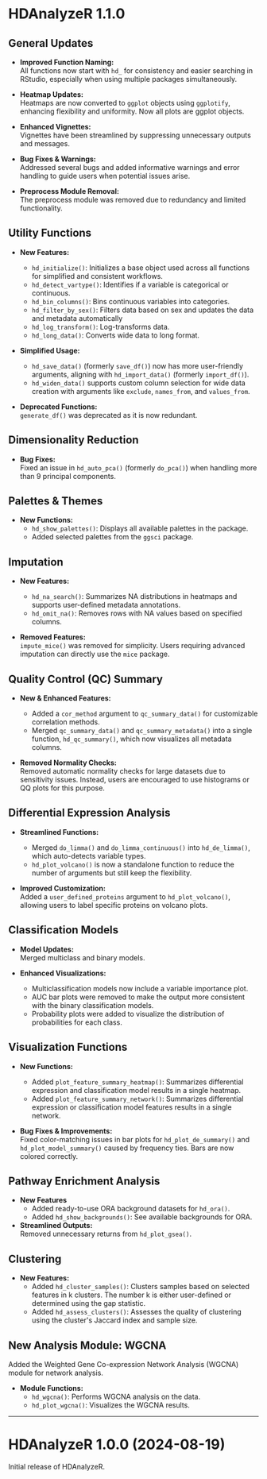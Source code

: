 # HDAnalyzeR 1.1.0

## General Updates
- **Improved Function Naming:**  
  All functions now start with `hd_` for consistency and easier searching in RStudio, especially when using multiple packages simultaneously.

- **Heatmap Updates:**  
  Heatmaps are now converted to `ggplot` objects using `ggplotify`, enhancing flexibility and uniformity. Now all plots are ggplot objects.

- **Enhanced Vignettes:**  
  Vignettes have been streamlined by suppressing unnecessary outputs and messages.

- **Bug Fixes & Warnings:**  
  Addressed several bugs and added informative warnings and error handling to guide users when potential issues arise.

- **Preprocess Module Removal:**  
  The preprocess module was removed due to redundancy and limited functionality.

## Utility Functions
- **New Features:**  
  - `hd_initialize()`: Initializes a base object used across all functions for simplified and consistent workflows.  
  - `hd_detect_vartype()`: Identifies if a variable is categorical or continuous.
  - `hd_bin_columns()`: Bins continuous variables into categories.
  - `hd_filter_by_sex()`: Filters data based on sex and updates the data and metadata automatically
  - `hd_log_transform()`: Log-transforms data.
  - `hd_long_data()`: Converts wide data to long format.
  
- **Simplified Usage:**  
  - `hd_save_data()` (formerly `save_df()`) now has more user-friendly arguments, aligning with `hd_import_data()` (formerly `import_df()`).
  - `hd_widen_data()` supports custom column selection for wide data creation with arguments like `exclude`, `names_from`, and `values_from`.

- **Deprecated Functions:**  
  `generate_df()` was deprecated as it is now redundant.

## Dimensionality Reduction
- **Bug Fixes:**  
  Fixed an issue in `hd_auto_pca()` (formerly `do_pca()`) when handling more than 9 principal components.

## Palettes & Themes
- **New Functions:**  
  - `hd_show_palettes()`: Displays all available palettes in the package.
  - Added selected palettes from the `ggsci` package.

## Imputation
- **New Features:**  
  - `hd_na_search()`: Summarizes NA distributions in heatmaps and supports user-defined metadata annotations.  
  - `hd_omit_na()`: Removes rows with NA values based on specified columns.

- **Removed Features:**  
  `impute_mice()` was removed for simplicity. Users requiring advanced imputation can directly use the `mice` package.

## Quality Control (QC) Summary
- **New & Enhanced Features:**  
  - Added a `cor_method` argument to `qc_summary_data()` for customizable correlation methods.  
  - Merged `qc_summary_data()` and `qc_summary_metadata()` into a single function, `hd_qc_summary()`, which now visualizes all metadata columns.

- **Removed Normality Checks:**  
  Removed automatic normality checks for large datasets due to sensitivity issues. Instead, users are encouraged to use histograms or QQ plots for this purpose.

## Differential Expression Analysis
- **Streamlined Functions:**  
  - Merged `do_limma()` and `do_limma_continuous()` into `hd_de_limma()`, which auto-detects variable types.  
  - `hd_plot_volcano()` is now a standalone function to reduce the number of arguments but still keep the flexibility.

- **Improved Customization:**  
  Added a `user_defined_proteins` argument to `hd_plot_volcano()`, allowing users to label specific proteins on volcano plots.

## Classification Models
- **Model Updates:**  
  Merged multiclass and binary models.
  
- **Enhanced Visualizations:**  
  - Multiclassification models now include a variable importance plot.  
  - AUC bar plots were removed to make the output more consistent with the binary classification models.
  - Probability plots were added to visualize the distribution of probabilities for each class.

## Visualization Functions
- **New Functions:**  
  - Added `plot_feature_summary_heatmap()`: Summarizes differential expression and classification model results in a single heatmap.
  - Added `plot_feature_summary_network()`: Summarizes differential expression or classification model features results in a single network.

- **Bug Fixes & Improvements:**  
  Fixed color-matching issues in bar plots for `hd_plot_de_summary()` and `hd_plot_model_summary()` caused by frequency ties. Bars are now colored correctly.  

## Pathway Enrichment Analysis
- **New Features**
  - Added ready-to-use ORA background datasets for `hd_ora()`.
  - Added `hd_show_backgrounds()`: See available backgrounds for ORA.
- **Streamlined Outputs:**  
  Removed unnecessary returns from `hd_plot_gsea()`.

## Clustering
- **New Features:**  
  - Added `hd_cluster_samples()`: Clusters samples based on selected features in k clusters. The number k is either user-defined or determined using the gap statistic.
  - Added `hd_assess_clusters()`: Assesses the quality of clustering using the cluster's Jaccard index and sample size.
  
## New Analysis Module: WGCNA
Added the Weighted Gene Co-expression Network Analysis (WGCNA) module for network analysis.
- **Module Functions:**  
  - `hd_wgcna()`: Performs WGCNA analysis on the data.
  - `hd_plot_wgcna()`: Visualizes the WGCNA results.
  
---

# HDAnalyzeR 1.0.0 (2024-08-19)

Initial release of HDAnalyzeR.

